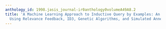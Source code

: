 ```yaml
---
anthology_id: 1998.jasis_journal-ir0anthology0volumeA49A8.2
title: 'A Machine Learning Approach to Inductive Query by Examples: An Experiment
  Using Relevance Feedback, ID3, Genetic Algorithms, and Simulated Annealing'
---
```

